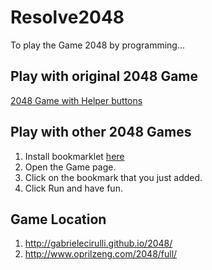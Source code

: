 Resolve2048
===========

To play the Game 2048 by programming...


Play with original 2048 Game
----------------------------
[2048 Game with Helper buttons](http://renorzr.github.io/resolve2048/2048.htm)


Play with other 2048 Games
--------------------------
1. Install bookmarklet [here](http://renorzr.github.io/resolve2048/2048.htm)
2. Open the Game page.
3. Click on the bookmark that you just added.
4. Click Run and have fun.

Game Location
-------------
1. http://gabrielecirulli.github.io/2048/
2. http://www.oprilzeng.com/2048/full/
